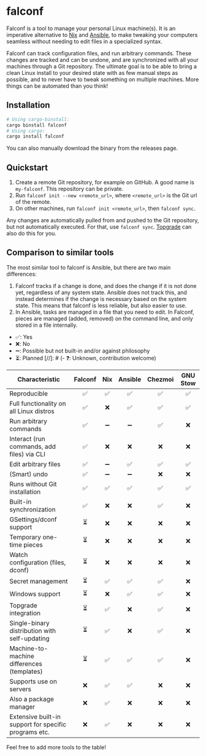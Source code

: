 # falconf

Falconf is a tool to manage your personal Linux machine(s). It is an imperative
alternative to [Nix](https://nixos.org/)
and [Ansible](https://www.ansible.com/), to make tweaking your computers
seamless without needing to edit files in a specialized syntax.

Falconf can track configuration files, and run arbitrary commands. These changes
are tracked and can be undone, and are synchronized with all your machines
through a Git repository. The ultimate goal is to be able to bring a clean Linux
install to your desired state with as few manual steps as possible, and to never
have to tweak something on multiple machines. More things can be automated than
you think!

## Installation

```bash
# Using cargo-binstall:
cargo binstall falconf
# Using cargo:
cargo install falconf
```

You can also manually download the binary from the releases page.

## Quickstart

1. Create a remote Git repository, for example on GitHub.
   A good name is `my-falconf`. This repository can be private.
2. Run `falconf init --new <remote_url>`, where `<remote_url>`
   is the Git url of the remote.
3. On other machines, run `falconf init <remote_url>`, then `falconf sync`.

Any changes are automatically pulled from and pushed to the Git repository,
but not automatically executed. For that, use `falconf sync`.
[Topgrade](https://github.com/topgrade-rs/topgrade) can also do this for you.

## Comparison to similar tools

The most similar tool to falconf is Ansible, but there are two main differences:

1. Falconf tracks if a change is done, and does the change if it is not done yet,
   regardless of any system state. Ansible does not track this, and instead determines
   if the change is necessary based on the system state. This means that falconf is less
   reliable, but also easier to use.
2. In Ansible, tasks are managed in a file that you need to edit. In Falconf, pieces
   are managed (added, removed) on the command line, and only stored in a file internally.

- ✅: Yes
- ❌: No
- ➖: Possible but not built-in and/or against philosophy
- ⏳: Planned
  [//]: # (- ❓: Unknown, contribution welcome)

| Characteristic                                        | Falconf | Nix | Ansible | Chezmoi | GNU Stow |
|-------------------------------------------------------|:-------:|:---:|:-------:|:-------:|:--------:|
| Reproducible                                          |    ✅    |  ✅  |    ✅    |    ✅    |    ✅     |
| Full functionality on all Linux distros               |    ✅    |  ❌  |    ✅    |    ✅    |    ✅     |
| Run arbitrary commands                                |    ✅    |  ➖  |    ➖    |    ✅    |    ❌     |
| Interact (run commands, add files) via CLI            |    ✅    |  ❌  |    ❌    |    ❌    |    ❌     |
| Edit arbitrary files                                  |    ✅    |  ➖  |    ✅    |    ✅    |    ✅     |
| (Smart) undo                                          |    ✅    |  ➖  |    ➖    |    ❌    |    ❌     |
| Runs without Git installation                         |    ✅    |  ✅  |    ✅    |    ✅    |    ✅     |
| Built-in synchronization                              |    ✅    |  ❌  |    ❌    |    ✅    |    ❌     |
| GSettings/dconf support                               |    ⏳    |  ❌  |    ❌    |    ❌    |    ❌     |
| Temporary one-time pieces                             |    ⏳    |  ❌  |    ❌    |    ❌    |    ❌     |
| Watch configuration (files, dconf)                    |    ⏳    |  ❌  |    ❌    |    ❌    |    ❌     |
| Secret management                                     |    ⏳    |  ✅  |    ✅    |    ✅    |    ❌     |
| Windows support                                       |    ⏳    |  ❌  |    ✅    |    ✅    |    ❌     |
| Topgrade integration                                  |    ⏳    |  ✅  |    ❌    |    ✅    |    ❌     |
| Single-binary distribution with self-updating         |    ⏳    |  ✅  |    ❌    |    ✅    |    ❌     |
| Machine-to-machine differences (templates)            |    ⏳    |  ✅  |    ✅    |    ✅    |    ❌     |
| Supports use on servers                               |    ❌    |  ✅  |    ✅    |    ❌    |    ❌     |
| Also a package manager                                |    ❌    |  ✅  |    ❌    |    ❌    |    ❌     |
| Extensive built-in support for specific programs etc. |    ❌    |  ✅  |    ❌    |    ❌    |    ❌     |

Feel free to add more tools to the table!
